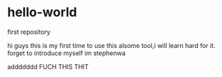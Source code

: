 # hello-world
first repository

hi guys
this is my first time to use this alsome tool,i will learn hard for it.
forget to introduce myself
im stephenwa  

addddddd
FUCH THIS THIT
